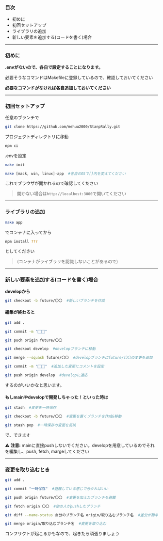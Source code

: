 ### 目次
- 初めに
- 初回セットアップ
- ライブラリの追加
- 新しい要素を追加する(コードを書く)場合

----

### 初めに

**.envがないので、各自で設定することになります。**

必要そうなコマンドはMakefileに登録しているので、確認しておいてください

**必要なコマンドがなければ各自追加しておいてください**

----

### 初回セットアップ

任意のブランチで

```sh
git clone https://github.com/mehuu2000/StanpRally.git
```

プロジェクトディレクトリに移動

```sh
npm ci
```

.envを設定

```sh
make init
```

```sh
make [mack, win, linux]-app  #各自のOSで[]内を変えてください
```

これでブラウザが開かれるので確認してください
>開かない場合は```http://localhost:3000```で開いてください

---

### ライブラリの追加

```sh
make app
```

でコンテナに入ってから

```sh
npm install ???
```

としてください
>(コンテナがライブラリを認識しないことがあるので)

----

### 新しい要素を追加する(コードを書く)場合

**developから**

```sh
git checkout -b future/〇〇  #新しいブランチを作成
```

#### 編集が終わると

```sh
git add .
```

```sh
git commit -m "⬜︎⬜︎"
```

```sh
git puch origin future/〇〇
```

```sh
git checkout develop  #developブランチに移動
```

```sh
git merge --squash future/〇〇  #developブランチにfuture/〇〇の変更を追加
```

```sh
git commit -m "⬜︎⬜︎"  #追加した変更にコメントを設定
```

```sh
git push origin develop  #developに適応
```

するのがいいかなと思います。

#### もしmainやdevelopで開発しちゃった！といった時は

```sh
git stash  #変更を一時保存
```

```sh
git checkout -b future/〇〇  #変更を置くブランチを作成&移動
```

```sh
git stash pop  #一時保存の変更を反映
```

で、できます

⚠️ **注意:** mainに直接pushしないでください。developを用意しているのでそれを編集し、push, fetch, margeしてください

----

### 変更を取り込むとき

```sh
git add .
```

```sh
git commit "一時保存"  #避難している感じで分かればいい
```

```sh
git push origin future/〇〇  #変更を加えたブランチを避難
```

```sh
git fetch origin 〇〇  #他の人がpushしたブランチ
```

```sh
git diff --name-status 自分のブランチ名 origin/取り込むブランチ名  #差分が簡単に見れる
```

```sh
git merge origin/取り込むブランチ名  #変更を取り込む
```

コンフリクトが起こるかもなので、起きたら頑張りましょう
